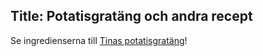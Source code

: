Title: Potatisgratäng och andra recept
---
Se ingredienserna till [Tinas potatisgratäng](recept/tinas-potatisgratang)!
